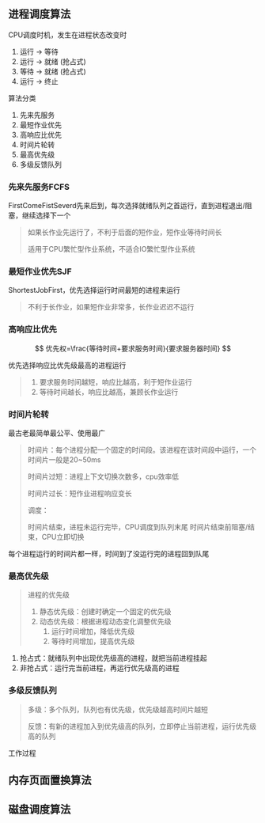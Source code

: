 ## 进程调度算法

CPU调度时机，发生在进程状态改变时

1. 运行 → 等待
2. 运行 → 就绪 (抢占式)
3. 等待 → 就绪 (抢占式)
4. 运行 → 终止

算法分类

1. 先来先服务
2. 最短作业优先
3. 高响应比优先
4. 时间片轮转
5. 最高优先级
6. 多级反馈队列



### 先来先服务FCFS

FirstComeFistSeverd先来后到，每次选择就绪队列之首运行，直到进程退出/阻塞，继续选择下一个

> 如果长作业先运行了，不利于后面的短作业，短作业等待时间长
>
> 适用于CPU繁忙型作业系统，不适合IO繁忙型作业系统

### 最短作业优先SJF

ShortestJobFirst，优先选择运行时间最短的进程来运行

> 不利于长作业，如果短作业非常多，长作业迟迟不运行

### 高响应比优先

$$
优先权=\frac{等待时间+要求服务时间}{要求服务器时间}
$$

优先选择响应比优先级最高的进程运行

> 1. 要求服务时间越短，响应比越高，利于短作业运行
> 2. 等待时间越长，响应比越高，兼顾长作业运行

### 时间片轮转

最古老最简单最公平、使用最广

> 时间片：每个进程分配一个固定的时间段。该进程在该时间段中运行，一个时间片一般是20~50ms
>
> 时间片过短：进程上下文切换次数多，cpu效率低
>
> 时间片过长：短作业进程响应变长
>
> 调度：
>
> 时间片结束，进程未运行完毕，CPU调度到队列末尾
> 时间片结束前阻塞/结束，CPU立即切换

每个进程运行的时间片都一样，时间到了没运行完的进程回到队尾

### 最高优先级

> 进程的优先级
>
> 1. 静态优先级：创建时确定一个固定的优先级
> 2. 动态优先级：根据进程动态变化调整优先级
>     1. 运行时间增加，降低优先级
>     2. 等待时间增加，提高优先级

1. 抢占式：就绪队列中出现优先级高的进程，就把当前进程挂起
2. 非抢占式：运行完当前进程，再运行优先级高的进程

### 多级反馈队列

> 多级：多个队列，队列也有优先级，优先级越高时间片越短
>
> 反馈：有新的进程加入到优先级高的队列，立即停止当前进程，运行优先级高的队列

工作过程



## 内存页面置换算法



## 磁盘调度算法

